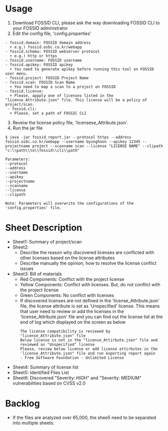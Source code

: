 # Usage
1. Download FOSSID CLI, please ask the way downloading FOSSID CLI to your FOSSID administrator
2. Edit the config file, 'config.properties'
```
- fossid.domain: FOSSID domain address 
  + e.g.) fossid.osbc.co.kr/webapp
- fossid.schema: FOSSID webserver protocol
  + e.g.) http or https
- fossid.username: FOSSID username
- fossid.apikey: FOSSID apikey
  + You need to generate apikey before running this tool on FOSSID user menu.
- fossid.project: FOSSID Project Name
- fossid.scan: FOSSID Scan Name
  + You need to map a scan to a project on FOSSID 
- fossid.license: 
  + Please, appply one of licenses listed in the "license_Attribute.json" file. This license will be a policy of project/scan.
 - fossid.cli: 
  + Please, set a path of FOSSIC CLI  
```
3. Reveiw the license policy file, 'licensese_Attribute.json'.
4. Run the jar file
```
$ java -jar fossid_report.jar --protocol https --address fossid.osbc.co.kr/webapp --username byunghoon --apikey 12345 --projectname project --scanname scan --license "LICENSE NAME" --clipath "c:\\path\\to\\fossid\\cli\\path"

Parameters:
--protocol
--address
--username
--apikey
--projectname
--scanname
--license
--clipath

Note: Parameters will overwrite the configurations of the 'config.properties' file.
```


# Sheet Description
- Sheet1: Summary of project/scan
- Sheet2: 
  + Describe the reason why discovered licenses are conflicted with other licenses based on the license attributes
  + Describe manually the opinion, how to resolve the license conflict issues
- Sheet3: Bill of materials
  + Red Components: Conflict with the project license
  + Yellow Components: Conflict with licenses. But, do not conflict with the project license
  + Green Components: No conflict with licenses
  + If discovered licenses are not defined in the 'license_Attribute.json' file, the license attribute is set as 'Unspecified' license. This means that user need to review or add the licenses in the 'license_Attribute.json' file and you can find out the license list at the end of log which displayed on the screen as below
	```
	The license compatibility is reviewed by "license_Attribute.json" file
	Below license is not in the "license_Attirbute.json" file and reviewed as "Unspecified" license
	Please, review below license or add license attirbutes in the 'license_Attribute.json" file and run exporting report again
	- Free Software Foundation - Unlimited License
	```
- Sheet4: Summary of license list
- Sheet5: Identified Files List
- Sheet6: Discovered "Severity: HIGH" and "Severity: MEDIUM" vulnerabilities based on CVSS v2.0


# Backlog
- If the files are analyzed over 65,000, the shee5 need to be separated into multiple sheets.